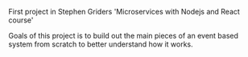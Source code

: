 First project in Stephen Griders 'Microservices with Nodejs and React course'

Goals of this project is to build out the main pieces of an event based system from scratch to better understand how it works. 